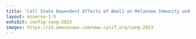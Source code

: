 ```yaml
---
title: 'Cell State Dependent Effects of Bmal1 on Melanoma Immunity and Tumorigenicity'
layout: minerva-1-5
exhibit: config-zang-2023
images: https://s3.amazonaws.com/www.cycif.org/zang-2023 
---
```

